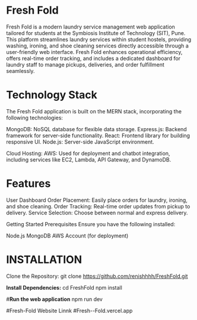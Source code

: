 # **Fresh Fold**
Fresh Fold is a modern laundry service management web application tailored for students at the Symbiosis Institute of Technology (SIT), Pune. This platform streamlines laundry services within student hostels, providing washing, ironing, and shoe cleaning services directly accessible through a user-friendly web interface. Fresh Fold enhances operational efficiency, offers real-time order tracking, and includes a dedicated dashboard for laundry staff to manage pickups, deliveries, and order fulfillment seamlessly.

# **Technology Stack**
The Fresh Fold application is built on the MERN stack, incorporating the following technologies:

MongoDB: NoSQL database for flexible data storage.
Express.js: Backend framework for server-side functionality.
React: Frontend library for building responsive UI.
Node.js: Server-side JavaScript environment.

Cloud Hosting:
AWS: Used for deployment and chatbot integration, including services like EC2, Lambda, API Gateway, and DynamoDB.

# **Features**
User Dashboard
Order Placement: Easily place orders for laundry, ironing, and shoe cleaning.
Order Tracking: Real-time order updates from pickup to delivery.
Service Selection: Choose between normal and express delivery.

Getting Started
Prerequisites
Ensure you have the following installed:

Node.js
MongoDB
AWS Account (for deployment)

# **INSTALLATION**
Clone the Repository:
git clone https://github.com/renishhhh/FreshFold.git

**Install Dependencies:**
cd FreshFold
npm install

#**Run the web application**
npm run dev

#Fresh-Fold Website Linnk
#Fresh--Fold.vercel.app
